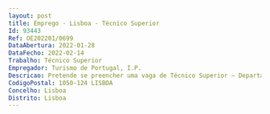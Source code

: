 ```yaml
--- 
layout: post
title: Emprego - Lisboa - Técnico Superior
Id: 93443
Ref: OE202201/0699
DataAbertura: 2022-01-28
DataFecho: 2022-02-14
Trabalho: Técnico Superior
Empregador: Turismo de Portugal, I.P.
Descricao: Pretende se preencher uma vaga de Técnico Superior – Departamento de Comunicação e Marketing Digital na Direção de Apoio à Venda, com recurso ao mecanismo de mobilidade interna, para o desempenho das seguintes funções  Desenvolvimento da estratégia de promoção nacional e internacional de Portugal como destino turístico através de campanhas de marketing digital, com destaque para   Gestão das campanhas de meios do Turismo de Portugal I.P. com foco em marketing digital   Gestão da relação contratual da agência de meios, nomeadamente passagem de briefings, acompanhamento de implementação, avaliação dos planos de meios e relatórios de atividade subsequentes   Apresentação de propostas de ação para a prossecução dos objetivos estratégicos no âmbito do plano de marketing traçado   Implementação de ações promocionais táticas e ongoing em articulação com a Equipa interna que acompanha a produção criativa   Avaliação dos resultados das atividades desenvolvidas e produção de recomendações para melhoria dos resultados   Desenvolvimento e acompanhamento regular de um sistema de avaliação de resultados quantitativos e qualitativos resultantes da atividade da equipa funcional.
CodigoPostal: 1050-124 LISBOA
Concelho: Lisboa
Distrito: Lisboa
--- 
```

